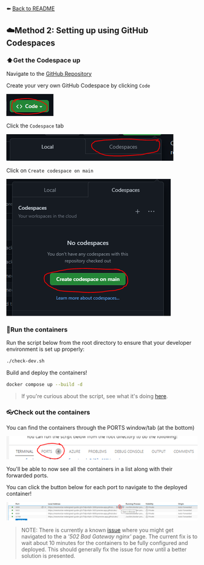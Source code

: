 ⬅️ [Back to README](/README.md)

## ☁️Method 2: Setting up using GitHub Codespaces

### ⬆️Get the Codespace up

Navigate to the [GitHub Repository](https://github.com/PHACDataHub/DSCO-experimental-web-app-platform)

Create your very own GitHub Codespace by clicking `Code`

![Codespace initial click](https://github.com/PHACDataHub/DSCO-experimental-web-app-platform/blob/main/static/imgs/README/Codespace-1.PNG?raw=true)

Click the `Codespace` tab

![Codespace second click](https://github.com/PHACDataHub/DSCO-experimental-web-app-platform/blob/main/static/imgs/README/Codespace-2.PNG?raw=true)

Click on `Create codespace on main`

![Codespace third click](https://github.com/PHACDataHub/DSCO-experimental-web-app-platform/blob/main/static/imgs/README/Codespace-3.PNG?raw=true)

### 🏃Run the containers

Run the script below from the root directory to ensure that your developer environment is set up properly:

```bash
./check-dev.sh
```

Build and deploy the containers!
```bash
docker compose up --build -d
```
> If you're curious about the script, see what it's doing [here](./what-is-check-dev-doing.md).

### 👓Check out the containers

You can find the containers through the PORTS window/tab (at the bottom)

![PORTS tab](https://github.com/PHACDataHub/DSCO-experimental-web-app-platform/blob/main/static/imgs/README/Codespace-4.PNG?raw=true)

You'll be able to now see all the containers in a list along with their forwarded ports.

You can click the button below for each port to navigate to the deployed container!

![Open port in browser](https://github.com/PHACDataHub/DSCO-experimental-web-app-platform/blob/main/static/imgs/README/Codespace-5.PNG?raw=true)
> NOTE: There is currently a known [issue](https://github.com/community/community/discussions/28563) where you might get navigated to the a _'502 Bad Gateway nginx'_ page. The current fix is to wait about 10 minutes for the containers to be fully configured and deployed. This should generally fix the issue for now until a better solution is presented.
